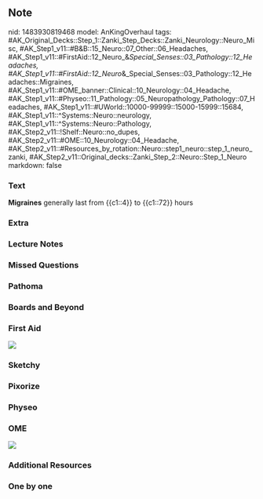 ## Note
nid: 1483930819468
model: AnKingOverhaul
tags: #AK_Original_Decks::Step_1::Zanki_Step_Decks::Zanki_Neurology::Neuro_Misc, #AK_Step1_v11::#B&B::15_Neuro::07_Other::06_Headaches, #AK_Step1_v11::#FirstAid::12_Neuro_&_Special_Senses::03_Pathology::12_Headaches, #AK_Step1_v11::#FirstAid::12_Neuro_&_Special_Senses::03_Pathology::12_Headaches::Migraines, #AK_Step1_v11::#OME_banner::Clinical::10_Neurology::04_Headache, #AK_Step1_v11::#Physeo::11_Pathology::05_Neuropathology_Pathology::07_Headaches, #AK_Step1_v11::#UWorld::10000-99999::15000-15999::15684, #AK_Step1_v11::^Systems::Neuro::neurology, #AK_Step1_v11::^Systems::Neuro::Pathology, #AK_Step2_v11::!Shelf::Neuro::no_dupes, #AK_Step2_v11::#OME::10_Neurology::04_Headache, #AK_Step2_v11::#Resources_by_rotation::Neuro::step1_neuro::step_1_neuro_zanki, #AK_Step2_v11::Original_decks::Zanki_Step_2::Neuro::Step_1_Neuro
markdown: false

### Text
<div>
  <div>
    <b>Migraines</b> generally last from {{c1::4}} to {{c1::72}}
    hours
  </div>
</div>

### Extra


### Lecture Notes


### Missed Questions


### Pathoma


### Boards and Beyond


### First Aid
<img src="tmp_q5xwnk1.png">

### Sketchy


### Pixorize


### Physeo


### OME
<div class="ome-widget">
  <a href=
  "https://onlinemeded.org/spa/neurology/headache/acquire?ref=anki">
  <img src="_OME_AnkiFlashcards_Lesson_5.png"></a>
</div>

### Additional Resources


### One by one

